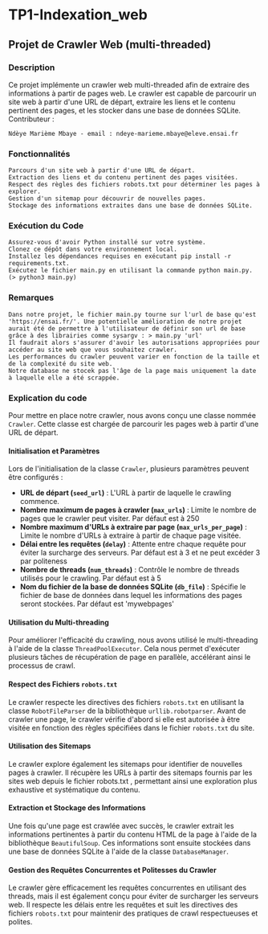 # TP1-Indexation_web
 
## Projet de Crawler Web (multi-threaded)
### Description

Ce projet implémente un crawler web multi-threaded afin de extraire des informations à partir de pages web. Le crawler est capable de parcourir un site web à partir d'une URL de départ, extraire les liens et le contenu pertinent des pages, et les stocker dans une base de données SQLite.
Contributeur :

    Ndèye Marième Mbaye - email : ndeye-marieme.mbaye@eleve.ensai.fr

### Fonctionnalités

    Parcours d'un site web à partir d'une URL de départ.
    Extraction des liens et du contenu pertinent des pages visitées.
    Respect des règles des fichiers robots.txt pour déterminer les pages à explorer.
    Gestion d'un sitemap pour découvrir de nouvelles pages.
    Stockage des informations extraites dans une base de données SQLite.
   


### Exécution du Code

    Assurez-vous d'avoir Python installé sur votre système.
    Clonez ce dépôt dans votre environnement local.
    Installez les dépendances requises en exécutant pip install -r requirements.txt.
    Exécutez le fichier main.py en utilisant la commande python main.py. (> python3 main.py)

### Remarques
    Dans notre projet, le fichier main.py tourne sur l'url de base qu'est 'https://ensai.fr/'. Une potentielle amélioration de notre projet aurait été de permettre à l'utilisateur de définir son url de base grâce à des librairies comme sysargv : > main.py 'url'
    Il faudrait alors s'assurer d'avoir les autorisations appropriées pour accéder au site web que vous souhaitez crawler.
    Les performances du crawler peuvent varier en fonction de la taille et de la complexité du site web.
    Notre database ne stocek pas l'âge de la page mais uniquement la date à laquelle elle a été scrappée.

### Explication du code

Pour mettre en place notre crawler, nous avons conçu une classe nommée `Crawler`. Cette classe est chargée de parcourir les pages web à partir d'une URL de départ. 

#### Initialisation et Paramètres

Lors de l'initialisation de la classe `Crawler`, plusieurs paramètres peuvent être configurés :

- **URL de départ (`seed_url`)** : L'URL à partir de laquelle le crawling commence.
- **Nombre maximum de pages à crawler (`max_urls`)** : Limite le nombre de pages que le crawler peut visiter. Par défaut est à 250
- **Nombre maximum d'URLs à extraire par page (`max_urls_per_page`)** : Limite le nombre d'URLs à extraire à partir de chaque page visitée.
- **Délai entre les requêtes (`delay`)** : Attente entre chaque requête pour éviter la surcharge des serveurs. Par défaut est à 3 et ne peut excéder 3 par politeness
- **Nombre de threads (`num_threads`)** : Contrôle le nombre de threads utilisés pour le crawling. Par défaut est à 5
- **Nom du fichier de la base de données SQLite (`db_file`)** : Spécifie le fichier de base de données dans lequel les informations des pages seront stockées. Par défaut est 'mywebpages'

#### Utilisation du Multi-threading

Pour améliorer l'efficacité du crawling, nous avons utilisé le multi-threading à l'aide de la classe `ThreadPoolExecutor`. Cela nous permet d'exécuter plusieurs tâches de récupération de page en parallèle, accélérant ainsi le processus de crawl.

#### Respect des Fichiers `robots.txt`

Le crawler respecte les directives des fichiers `robots.txt` en utilisant la classe `RobotFileParser` de la bibliothèque `urllib.robotparser`. Avant de crawler une page, le crawler vérifie d'abord si elle est autorisée à être visitée en fonction des règles spécifiées dans le fichier `robots.txt` du site.

#### Utilisation des Sitemaps

Le crawler explore également les sitemaps pour identifier de nouvelles pages à crawler. Il récupère les URLs à partir des sitemaps fournis par les sites web depuis le fichier robots.txt , permettant ainsi une exploration plus exhaustive et systématique du contenu.

#### Extraction et Stockage des Informations

Une fois qu'une page est crawlée avec succès, le crawler extrait les informations pertinentes à partir du contenu HTML de la page à l'aide de la bibliothèque `BeautifulSoup`. Ces informations sont ensuite stockées dans une base de données SQLite à l'aide de la classe `DatabaseManager`.

#### Gestion des Requêtes Concurrentes et Politesses du Crawler

Le crawler gère efficacement les requêtes concurrentes en utilisant des threads, mais il est également conçu pour éviter de surcharger les serveurs web. Il respecte les délais entre les requêtes et suit les directives des fichiers `robots.txt` pour maintenir des pratiques de crawl respectueuses et polites.